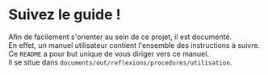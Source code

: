 Suivez le guide !
=================

Afin de facilement s'orienter au sein de ce projet, il est documenté.  
En effet, un manuel utilisateur contient l'ensemble des instructions à suivre.  
Ce `README` a pour but unique de vous diriger vers ce manuel.  
Il se situe dans `documents/out/reflexions/procedures/utilisation`.
